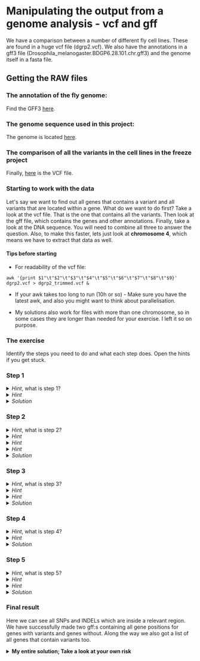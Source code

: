 # Manipulating the output from a genome analysis - vcf and gff
We have a comparison between a number of different fly cell lines. These are found in a huge vcf file (dgrp2.vcf). We also have the annotations in a gff3 file (Drosophila_melanogaster.BDGP6.28.101.chr.gff3) and the genome itself in a fasta file.

## Getting the RAW files

### The annotation of the fly genome:
Find the GFF3 [here](https://tinyurl.com/y2opo93p "Drosophila_melanogaster.BDGP6.28.101.chr.gff3").

### The genome sequence used in this project:
The genome is located [here](https://tinyurl.com/yyldprwp "Drosophila_melanogaster.BDGP6.28.dna.toplevel.fa").

### The comparison of all the variants in the cell lines in the freeze project
Finally, [here](http://dgrp2.gnets.ncsu.edu/data.html "dgrp2.vcf") is the VCF file.

### Starting to work with the data
Let's say we want to find out all genes that contains a variant and all variants that are located within a gene. What do we want to do first? Take a look at the vcf file. That is the one that contains all the variants. Then look at the gff file, which contains the genes and other annotations. Finally, take a look at the DNA sequence. You will need to combine all three to answer the question. Also, to make this faster, lets just look at **chromosome 4**, which means we have to extract that data as well.

#### Tips before starting
* For readability of the vcf file:

`awk '{print $1"\t"$2"\t"$3"\t"$4"\t"$5"\t"$6"\t"$7"\t"$8"\t"$9}' dgrp2.vcf > dgrp2_trimmed.vcf &`

* If your awk takes too long to run (10h or so) - Make sure you have the latest awk, and also you might want to think about parallelisation.

* My solutions also work for files with more than one chromosome, so in some cases they are longer than needed for your exercise. I left it so on purpose.

### The exercise
Identify the steps you need to do and what each step does. Open the hints if you get stuck.


### Step 1
<details><summary><i>Hint</i>, what is step 1?</summary>
<p>
    
#### Extract chr4 from the vcf and the gff 
</p>
</details>


<details><summary><i>Hint</i></summary>
<p>

#### All lines from chromosome 4 start with a *4*
</p>
</details>


<details><summary><i>Solution</i></summary>
<p>
    
    `awk '/^4/{print $0}' Drosophila_melanogaster.BDGP6.28.101.chr.gff3 > Drosophila_melanogaster.chr4.gff3`
    `awk '/^4/{print $0}' dgrp2_trimmed.vcf > dgrp2_chr4.vcf`

</p>
</details>



### Step 2
<details><summary><i>Hint</i>, what is step 2?</summary>
<p>
    
#### Get distribution of variants and list them in two separate files. For a bonus plot of the lengths of the INDELS, get the length of all INDELS into a third file
</p>
</details>

<details><summary><i>Hint</i></summary>
<p>

#### Remove lines beginning with \# (grep)
</p>
</details>

<details><summary><i>Hint</i></summary>
<p>

#### If columns 4 and 5 have different length, it's an INDEL. Otherwise it's a SNP.
</p>
</details>

<details><summary><i>Hint</i></summary>
<p>

#### You want the output to be a file with columns 1, 2, 4 and 5, a classifier (SNP or INDEL) and finally the length of the INDEL (put "-" for the SNPs)
</p>
</details>


<details><summary><i>Solution</i></summary>
<p>
        
`cat dgrp2_chr4.vcf | grep -v "#" | awk '{if (length($4)>1||length($5)>1){a="INDEL";b=length($4)-length($5);cnt[b]+=1;} else {a="SNP";b="-";} printf("%s\t%s\t%s\t%s\t%s\t%s\n", $1, $2, a, b, $4, $5) > "indels_Drosophila_chr4";}END{for (x in cnt){print x,cnt[x] > "distr_Drosophila_chr4"}}'`

</p>
</details>


### Step 3
<details><summary><i>Hint</i>, what is step 3?</summary>
<p>
    
#### Compare back and separate the annotation into features that do and don’t have variants. For a bonus, also record the number of variants in each feature
</p>
</details>

<details><summary><i>Hint</i></summary>
<p>

#### Make an index using the previous output to identify positions of variants
</p>
</details>

<details><summary><i>Hint</i></summary>
<p>

#### For each feature in the gff, check all position it covers to see if they are in your index, if so print to one file. If not, print to another.
</p>
</details>

<details><summary><i>Solution</i></summary>
<p>
    
`awk 'FNR==NR{a[$1,$2]="T"; next}{ hits=0; for(N=$4; N<=$5; N++) { if (a[$1,N] == "T") {hits+=1}} if (hits>0) {print hits "\t" $0 > "haveSNPINDEL_Drosophila_chr4.gff"} else {print $0 > "noSNPINDEL_Drosophila_chr4.gff"}}' indels_Drosophila_chr4 Drosophila_melanogaster.chr4.gff3`
    
</p>
</details>


### Step 4
<details><summary><i>Hint</i>, what is step 4?</summary>
<p>
    
#### Filter for genes and possibly CDSs before doing the analysis.
</p>
</details>

<details><summary><i>Hint</i></summary>
<p>

#### Only genes and CDSs are interesting to us. Make a gff without the rest of the features.
</p>
</details>

<details><summary><i>Solution</i></summary>
<p>

`awk '{if ($3=="gene" || $3=="CDS") print $0}' Drosophila_melanogaster.chr4.gff3 > Drosophila_melanogaster.chr4_genesCDSs.gff3`
    
</p>
</details>


### Step 5
<details><summary><i>Hint</i>, what is step 5?</summary>
<p>

#### Repeat step 3 for the SNPs themselves, to see which are actually located inside genes
</p>
</details>

<details><summary><i>Hint</i></summary>
<p>

#### Make an index of all genes/CDSs (from your gff), where start and stop are paired
</p>
</details>

<details><summary><i>Hint</i></summary>
<p>

#### For each feature from your step 2 file, check the position agains the index and print whether or not the variant is inside a gene.
</p>
</details>


<details><summary><i>Solution</i></summary>
<p>
    
`awk 'FNR==NR{ingene[$1,$4]=$5; next}{state="Not in gene";for (pair in ingene) {split(pair, t, SUBSEP); if ($1==t[1] && $2>=t[2] && $2<=ingene[t[1],t[2]]) {state=(t[1] " " t[2] " " ingene[t[1],t[2]])}} print $0, " ", state }' Drosophila_melanogaster.chr4_genesCDSs.gff3 indels_Drosophila_chr4 > SNPsInGenes_Drosophila_ch4`

</p>
</details>

### Final result
Here we can see all SNPs and INDELs which are inside a relevant region. We have successfully made two gff:s containing all gene positions for genes with variants and genes without. Along the way we also got a list of all genes that contain variants too.


<details><summary><b>My entire solution; Take a look at your own risk</b></summary>  
<p>
Note that some things here are redundant and possibly not the best solution. Try to make your own first!
    
`cat dgrp2.vcf | grep -v "#" | awk 'function abs(x){return ((x < 0.0) ? -x : x)} {if (length($4)>1||length($5)>1){a="INDEL";b=length($4)-length($5);cnt[b]+=1;} else {a="SNP";b="-";} printf("%s\t%s\t%s\t%s\t%s\t%s\n", $1, $2, a, b, $4, $5) > "indels_dgrp2";}END{for (x in cnt){print x,cnt[x] > "distr_dgrp2"}}' & awk 'FNR==NR{a[$1,$2]="T"; next}{ hits=0; for(N=$4; N<=$5; N++) { if (a[$1,N] == "T") {hits+=1}} if (hits>0) {print hits "\t" $0 > "haveSNPINDEL.gff"} else {print $0 > "noSNPINDEL.gff"}}' indels_dgrp2 Drosophila_melanogaster.BDGP6.28.101.chr.gff3 &`

</p>
</details>

